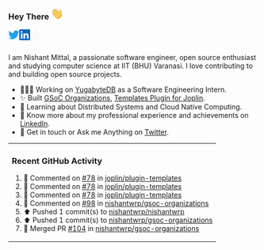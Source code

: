 ### Hey There <img src="./assets/wave.gif" width="25px">
<a href="http://urls.nishantwrp.com/github-to-twitter" target="_blank">
  <img align="left" alt="Nishant's Twitter" width="22px" src="./assets/twitter.svg" />
</a>
<a href="http://urls.nishantwrp.com/github-to-linkedin" target="_blank">
  <img align="left" alt="Nishant's LinkedIn" width="22px" src="./assets/linkedin.svg" />
</a>
<a href="http://urls.nishantwrp.com/github-to-site" target="_blank">
  <img align="left" alt="Nishant's Site" width="22px" src="./assets/globe.svg" />
</a>
<br /><br />

I am Nishant Mittal, a passionate software engineer, open source enthusiast and studying computer science at IIT (BHU) Varanasi. I love contributing to and building open source projects.

- 👨🏽‍💻 Working on [YugabyteDB](https://www.github.com/yugabyte) as a Software Engineering Intern.
- ✨ Built [GSoC Organizations](https://www.gsocorganizations.dev/), [Templates Plugin for Joplin](https://github.com/joplin/plugin-templates).
- 🌱 Learning about Distributed Systems and Cloud Native Computing.
- 🚀 Know more about my professional experience and achievements on [LinkedIn](http://urls.nishantwrp.com/github-to-linkedin).
- 💬 Get in touch or Ask me Anything on [Twitter](http://urls.nishantwrp.com/github-to-twitter).

<table><tr>
  
<td valign="top" width="100%">

### Recent GitHub Activity
<!--RECENT_ACTIVITY:start-->
1. 💬 Commented on [#78](https://github.com/joplin/plugin-templates/issues/78#issuecomment-1668052050) in [joplin/plugin-templates](https://github.com/joplin/plugin-templates)<br>
2. 💬 Commented on [#78](https://github.com/joplin/plugin-templates/issues/78#issuecomment-1666737708) in [joplin/plugin-templates](https://github.com/joplin/plugin-templates)<br>
3. 💬 Commented on [#78](https://github.com/joplin/plugin-templates/issues/78#issuecomment-1666590912) in [joplin/plugin-templates](https://github.com/joplin/plugin-templates)<br>
4. 💬 Commented on [#98](https://github.com/nishantwrp/gsoc-organizations/issues/98#issuecomment-1666536502) in [nishantwrp/gsoc-organizations](https://github.com/nishantwrp/gsoc-organizations)<br>
5. ⬆️ Pushed 1 commit(s) to [nishantwrp/nishantwrp](https://github.com/nishantwrp/nishantwrp)<br>
6. ⬆️ Pushed 1 commit(s) to [nishantwrp/gsoc-organizations](https://github.com/nishantwrp/gsoc-organizations)<br>
7. 🎉 Merged PR [#104](https://github.com/nishantwrp/gsoc-organizations/pull/104) in [nishantwrp/gsoc-organizations](https://github.com/nishantwrp/gsoc-organizations)<br>
<!--RECENT_ACTIVITY:end-->

</td>
</tr></table>
